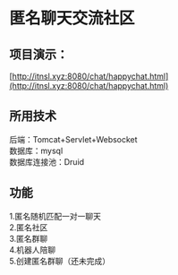 # 匿名聊天交流社区

## 项目演示：  
[http://itnsl.xyz:8080/chat/happychat.html](http://itnsl.xyz:8080/chat/happychat.html)

## 所用技术  
后端：Tomcat+Servlet+Websocket  
数据库：mysql  
数据库连接池：Druid

## 功能  
1.匿名随机匹配一对一聊天  
2.匿名社区  
3.匿名群聊  
4.机器人陪聊  
5.创建匿名群聊（还未完成）
